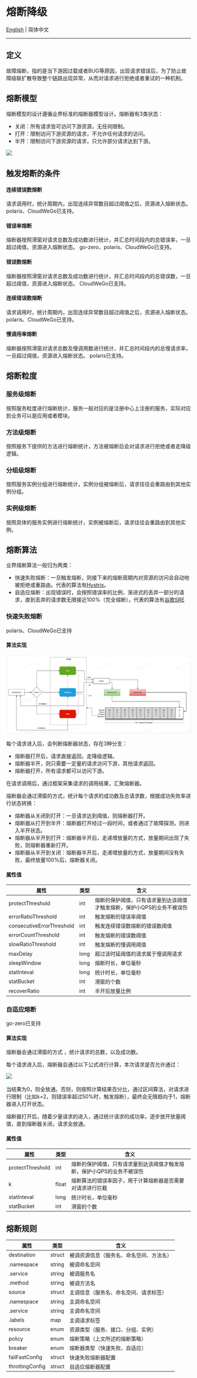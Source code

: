 # 熔断降级

[English](./circuitbreaker.md) | 简体中文

---

## 定义

故障熔断，指的是当下游因过载或者BUG等原因，出现请求错误后，为了防止故障级联扩散导致整个链路出现异常，从而对请求进行拒绝或者重试的一种机制。

## 熔断模型

熔断模型的设计遵循业界标准的熔断器模型设计。熔断器有3类状态：

- 关闭：所有请求皆可访问下游资源，无任何限制。
- 打开：限制访问下游资源的请求，不允许任何请求的访问。
- 半开：限制访问下游资源的请求，只允许部分请求达到下游。

![](https://martinfowler.com/bliki/images/circuitBreaker/state.png)

## 触发熔断的条件

#### 连续错误数熔断

请求调用时，统计周期内，出现连续异常数目超过阈值之后，资源进入熔断状态。
polaris、CloudWeGo已支持。

#### 错误率熔断

熔断器按照滑窗对请求总数及成功数进行统计，并汇总时间段内的总错误率，一旦超过阈值，资源进入熔断状态。
go-zero、polaris、CloudWeGo已支持。

#### 错误数熔断

熔断器按照滑窗对请求总数及成功数进行统计，并汇总时间段内的总错误数，一旦超过阈值，资源进入熔断状态。
CloudWeGo已支持。

#### 连续错误数熔断

请求调用时，统计周期内，出现连续异常数目超过阈值之后，资源进入熔断状态。
polaris、CloudWeGo已支持。

#### 慢调用率熔断

熔断器按照滑窗对请求总数及慢调用数进行统计，并汇总时间段内的总慢请求率，一旦超过阈值，资源进入熔断状态。
polaris已支持。

## 熔断粒度

### 服务级熔断

按照服务粒度进行熔断统计，服务一般对应的是注册中心上注册的服务，实际对应到业务可以是应用或者模块。

### 方法级熔断

按照服务下提供的方法进行熔断统计，方法被熔断后会对请求进行拒绝或者走降级逻辑。

### 分组级熔断

按照服务实例分组进行熔断统计，实例分组被熔断后，请求往往会重路由到其他实例分组。

### 实例级熔断

按照具体的服务实例进行熔断统计，实例被熔断后，请求往往会重路由到其他实例。

## 熔断算法

业界熔断算法一般归为两类：

- 快速失败熔断：一旦触发熔断，则接下来的熔断周期内对资源的访问会自动地被拒绝或重路由。代表的算法有[Hystrix](https://github.com/Netflix/Hystrix/wiki)。
- 自适应熔断：出现错误时，会按照错误率的比例，渐进式的丢弃一部分的请求，直到丢弃的请求数无限接近100%（完全熔断）。代表的算法有[谷歌SRE](https://sre.google/sre-book/handling-overload/)

### 快速失败熔断

polaris、CloudWeGo已支持


#### 算法实现

![](pic/failfast_cb.png)

每个请求进入后，会判断熔断器状态，存在3种分支：

- 熔断器打开后，请求直接返回，走降级逻辑。
- 熔断器半开，则只需要一定量的请求访问下游，其他请求返回。
- 熔断器打开，所有请求都可以访问下游。

在请求调用后，通过框架采集请求的调用结果，汇聚熔断器。

熔断器会通过滑窗的方式，统计每个请求的成功数及总请求数，根据成功失败率进行状态转换：

-  熔断器从关闭到打开：一旦请求达到阈值，则熔断器打开。
-  熔断器从打开到半开：熔断器打开经过一段时间，或者通过了故障探测，则进入半开状态。
-  熔断器从半开到打开：熔断器半开后，走递增放量的方式，放量期间出现了失败，则熔断器重新打开。
-  熔断器从半开到关闭：熔断器半开后，走递增放量的方式，放量期间没有失败，最终放量100%后，熔断器关闭。

#### 属性值

| 属性                      | 类型 | 含义                                                         |
| ------------------------- | ---- | ------------------------------------------------------------ |
| protectThreshold          | int  | 熔断的保护阈值，只有请求量到达该阈值才触发熔断，保护小QPS的业务不被误伤 |
| errorRatioThreshold       | int  | 触发熔断的错误率阈值                                         |
| consecutiveErrorThreshold | int  | 触发连续错误数熔断的错误数阈值                               |
| errorCountThreshold       | int  | 触发熔断的错误数阈值                                         |
| slowRatioThreshold        | int  | 触发熔断的慢调用阈值                                         |
| maxDelay                  | long | 超过该时延阈值的请求属于慢调用请求                           |
| sleepWindow               | long | 熔断时长，单位毫秒                                           |
| statInteval               | long | 统计时长，单位毫秒                                           |
| statBucket                | int  | 滑窗的个数                                                   |
| recoverRatio              | int  | 半开后放量比例                                               |



### 自适应熔断

go-zero已支持

#### 算法实现

熔断器会通过滑窗的方式 ，统计请求的总数，以及成功数。

每个请求进入后，熔断器会通过以下公式进行计算，本次请求是否允许通过：

![](https://lh3.googleusercontent.com/S-HeyVOL7ZbrEPaCmKMoJelAKDntPKvNp0j3q7_n_o-At5efdDLhR6Rd_N9Oj9HfMLLjtYu-XBQK34UJrDWPuXOA4eSU0kI-iOP0zg=s295)

当结果为0，则全放通。否则，则按照计算结果百分比，通过区间算法，对请求进行限制（比如k=2，则错误率超过50%时，触发熔断），最终会无限趋向于1，熔断器进入打开状态。

熔断器打开后，随着少量请求的进入，通过统计请求的成功率，逐步放开放量阈值，直到熔断器关闭，请求全放通。

#### 属性值

| 属性             | 类型  | 含义                                                         |
| ---------------- | ----- | ------------------------------------------------------------ |
| protectThreshold | int   | 熔断的保护阈值，只有请求量到达该阈值才触发熔断，保护小QPS的业务不被误伤 |
| k                | float | 熔断算法的错误率因子，用于计算熔断器是否需要对请求进行拦截   |
| statInteval      | long  | 统计时长，单位毫秒                                           |
| statBucket       | int   | 滑窗的个数                                                   |

## 熔断规则

| 属性            | 类型   | 含义                                     |
| --------------- | ------ | ---------------------------------------- |
| destination     | struct | 被调资源信息（服务名、命名空间、方法名） |
| .namespace      | string | 被调命名空间                             |
| .service        | string | 被调服务名                               |
| .method         | string | 被调方法名                               |
| source          | struct | 主调信息（服务名、命名空间、请求标签）   |
| .namespace      | string | 主调命名空间                             |
| .service        | string | 主调命名空间                             |
| .labels         | map    | 主调请求标签                             |
| resource        | enum   | 资源类型（服务、接口、分组、实例）       |
| policy          | enum   | 熔断策略（上文所述的熔断策略）           |
| breaker         | enum   | 熔断器类型（快速失败、自适应）           |
| failFastConfig  | struct | 快速失败熔断器配置                       |
| throttingConfig | struct | 自适应熔断器配置                         |












